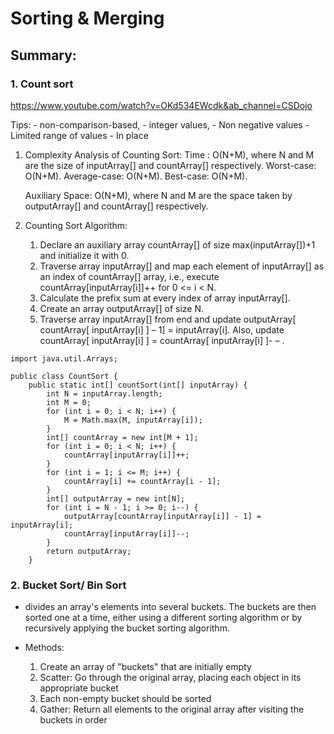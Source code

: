 # Sorting & Merging

## Summary:



### 1. Count sort

https://www.youtube.com/watch?v=OKd534EWcdk&ab_channel=CSDojo

Tips: 
	- non-comparison-based, 
	- integer values, 
	- Non negative values
	- Limited range of values
	- In place

1. Complexity Analysis of Counting Sort:
	Time : O(N+M), where N and M are the size of inputArray[] and countArray[] respectively.
	Worst-case: O(N+M).
	Average-case: O(N+M).
	Best-case: O(N+M).

	Auxiliary Space: O(N+M), where N and M are the space taken by outputArray[] and countArray[] respectively.

2. Counting Sort Algorithm:
	1) Declare an auxiliary array countArray[] of size max(inputArray[])+1 and initialize it with 0.
	2) Traverse array inputArray[] and map each element of inputArray[] as an index of countArray[] array, i.e., execute countArray[inputArray[i]]++ for 0 <= i < N.
	3) Calculate the prefix sum at every index of array inputArray[].
	4) Create an array outputArray[] of size N.
	5) Traverse array inputArray[] from end and update outputArray[ countArray[ inputArray[i] ] – 1] = inputArray[i]. Also, update countArray[ inputArray[i] ] = countArray[ inputArray[i] ]- – .

```
import java.util.Arrays;

public class CountSort {
	public static int[] countSort(int[] inputArray) {
		int N = inputArray.length;
		int M = 0;
		for (int i = 0; i < N; i++) {
			M = Math.max(M, inputArray[i]);
		}
		int[] countArray = new int[M + 1];
		for (int i = 0; i < N; i++) {
			countArray[inputArray[i]]++;
		}
		for (int i = 1; i <= M; i++) {
			countArray[i] += countArray[i - 1];
		}
		int[] outputArray = new int[N];
		for (int i = N - 1; i >= 0; i--) {
			outputArray[countArray[inputArray[i]] - 1] = inputArray[i];
			countArray[inputArray[i]]--;
		}
		return outputArray;
	}

```


### 2. Bucket Sort/ Bin Sort

- divides an array's elements into several buckets. The buckets are then sorted one at a time, either using a different sorting algorithm or by recursively applying the bucket sorting algorithm. 

- Methods: 
	1. Create an array of "buckets" that are initially empty
	2. Scatter: Go through the original array, placing each object in its appropriate bucket
	3. Each non-empty bucket should be sorted
	4. Gather: Return all elements to the original array after visiting the buckets in order










